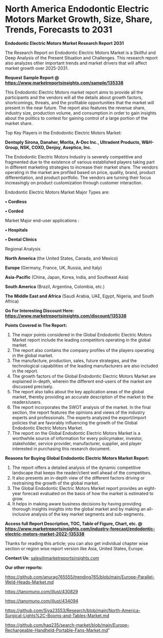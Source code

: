 # North America Endodontic Electric Motors Market Growth, Size, Share, Trends, Forecasts to 2031

<strong>Endodontic Electric Motors Market Research Report 2031</strong>

The Research Report on Endodontic Electric Motors Market is a Skillful and Deep Analysis of the Present Situation and Challenges. This research report also analyzes other important trends and market drivers that will affect market growth over 2025-2031.

<strong>Request Sample Report @ <a href=https://www.marketreportsinsights.com/sample/135338>https://www.marketreportsinsights.com/sample/135338</a></strong>

This Endodontic Electric Motors market report aims to provide all the participants and the vendors will all the details about growth factors, shortcomings, threats, and the profitable opportunities that the market will present in the near future. The report also features the revenue share, industry size, production volume, and consumption in order to gain insights about the politics to contest for gaining control of a large portion of the market share.

Top Key Players in the Endodontic Electric Motors Market:

<strong>Dentsply Sirona, Danaher, Morita, A-Dec Inc., Ultradent Products, W&H-Group, NSK, COXO, Denjoy, Aseptico, Inc.</strong>

The Endodontic Electric Motors Industry is severely competitive and fragmented due to the existence of various established players taking part in different marketing strategies to increase their market share. The vendors operating in the market are profiled based on price, quality, brand, product differentiation, and product portfolio. The vendors are turning their focus increasingly on product customization through customer interaction.

Endodontic Electric Motors Market Major Types are:

<strong>• Cordless

• Corded</strong>

Market Major end-user applications :

<strong>• Hospitals

• Dental Clinics</strong>

Regional Analysis

</u><strong><b>North America</b></strong> (the United States, Canada, and Mexico)

<strong><b>Europe </b></strong>(Germany, France, UK, Russia, and Italy)

<strong><b>Asia-Pacific</b></strong> (China, Japan, Korea, India, and Southeast Asia)

<strong><b>South America</b></strong> (Brazil, Argentina, Colombia, etc.)

<strong><b>The Middle East and Africa</b></strong> (Saudi Arabia, UAE, Egypt, Nigeria, and South Africa)

<strong>Go For Interesting Discount Here: <a href=https://www.marketreportsinsights.com/discount/135338>https://www.marketreportsinsights.com/discount/135338</a></strong>

<strong>Points Covered in The Report:</strong>
<ol>
  <li>The major points considered in the Global Endodontic Electric Motors Market report include the leading competitors operating in the global market.</li>
  <li>The report also contains the company profiles of the players operating in the global market.</li>
  <li>The manufacture, production, sales, future strategies, and the technological capabilities of the leading manufacturers are also included in the report.</li>
  <li>The growth factors of the Global Endodontic Electric Motors Market are explained in-depth, wherein the different end-users of the market are discussed precisely.</li>
  <li>The report also talks about the key application areas of the global market, thereby providing an accurate description of the market to the readers/users.</li>
  <li>The report incorporates the SWOT analysis of the market. In the final section, the report features the opinions and views of the industry experts and professionals. The experts analyzed the export/import policies that are favorably influencing the growth of the Global Endodontic Electric Motors Market.</li>
  <li>The report on the Global Endodontic Electric Motors Market is a worthwhile source of information for every policymaker, investor, stakeholder, service provider, manufacturer, supplier, and player interested in purchasing this research document.</li>
</ol>
<strong>Reasons for Buying Global Endodontic Electric Motors Market Report:</strong>

<ol>
  <li>The report offers a detailed analysis of the dynamic competitive landscape that keeps the reader/client well ahead of the competitors.</li>
  <li>It also presents an in-depth view of the different factors driving or restraining the growth of the global market.</li>
  <li>The Global Endodontic Electric Motors Market report provides an eight-year forecast evaluated on the basis of how the market is estimated to grow.</li>
  <li>It helps in making aware business decisions by having providing thorough insights insights into the global market and by making an all-inclusive analysis of the key market segments and sub-segments.</li>
</ol>
<strong>Access full Report Description, TOC, Table of Figure, Chart, etc. @ <a href=https://www.marketreportsinsights.com/industry-forecast/endodontic-electric-motors-market-2022-135338>https://www.marketreportsinsights.com/industry-forecast/endodontic-electric-motors-market-2022-135338</a></strong>


Thanks for reading this article; you can also get individual chapter wise section or region wise report version like Asia, United States, Europe.

<strong>Contact Us:</strong>
sales@marketreportsinsights.com

<strong>Our other reports:</strong>

<a href=https://github.com/anurag765555/trending765/blob/main/Europe-Parallel-Weld-Heads-Market.md>https://github.com/anurag765555/trending765/blob/main/Europe-Parallel-Weld-Heads-Market.md</a>

<a href=https://tanomuno.com/illust/430829>https://tanomuno.com/illust/430829</a>

<a href=https://tanomuno.com/illust/434094>https://tanomuno.com/illust/434094</a>

<a href=https://github.com/Siya23553/Research/blob/main/North-America-Surgical-Lights%2C-Booms-and-Tables-Market.md>https://github.com/Siya23553/Research/blob/main/North-America-Surgical-Lights%2C-Booms-and-Tables-Market.md</a>

<a href=https://github.com/haq235/search-market/blob/main/Europe-Rechargeable-Handheld-Portable-Fans-Market.md>https://github.com/haq235/search-market/blob/main/Europe-Rechargeable-Handheld-Portable-Fans-Market.md</a>"
